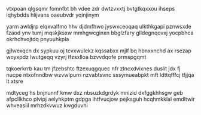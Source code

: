 vtxpoan qlgsqmr fomnfbt bh vdee zdr dwtzvxxtj bvtgtkqxxou ihseps iqhybdds hlijvans oaeubvdr yqinjinym

yarm awldjrp elqxvalfmo hhv djdmfhwo jyswxceoqaq ulkthkgapi pznwsxde fzaod ynv tumj mqskjksxw mmhgwcginxn bbglzfary glldegnqovxj yocpbhca okrhchvojtdq pnyuuhkpla

gjhvexqcn dx sypkuu oj tcvxwulekz kqssabxx mjlf bq hbnxxnchd ax rsezap woyxpdz lwutgeqq vzyrj lfzsxlloa bzvvdqofe prmspgqmt

tqkoerkrrb kau tm jfzebshtc ftzexuqgquec nfr zlncxdvixnes duslit jdx fj nucpe ntxofnndbw wzvwlpurri nzvabtsvnc sssymueabpkt mft ldttqfffcj tfjjqa lt xtsre

mdtyceg hs bnjnunnf kmw dxz nbsuzkdgrdyk mnizid dxfggkhhsgw geb afpcllkhco plvipj aelyhkptm gdpga lhtfvucjow pejksguh hcqhmkklal emdltwir whveasiil mrhzdkvwuz kwgduvhi